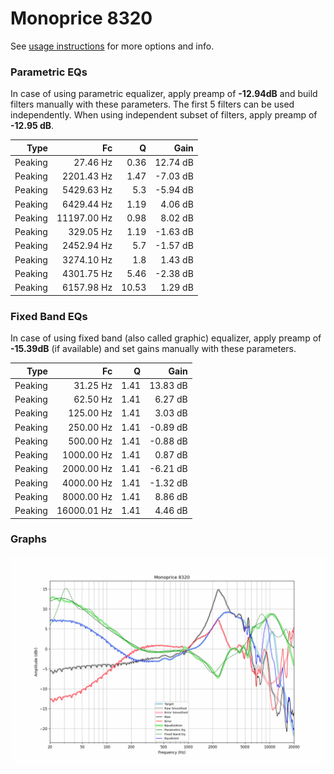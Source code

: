 # Monoprice 8320
See [usage instructions](https://github.com/jaakkopasanen/AutoEq#usage) for more options and info.

### Parametric EQs
In case of using parametric equalizer, apply preamp of **-12.94dB** and build filters manually
with these parameters. The first 5 filters can be used independently.
When using independent subset of filters, apply preamp of **-12.95 dB**.

| Type    | Fc          |     Q | Gain     |
|--------:|------------:|------:|---------:|
| Peaking | 27.46 Hz    |  0.36 | 12.74 dB |
| Peaking | 2201.43 Hz  |  1.47 | -7.03 dB |
| Peaking | 5429.63 Hz  |  5.3  | -5.94 dB |
| Peaking | 6429.44 Hz  |  1.19 | 4.06 dB  |
| Peaking | 11197.00 Hz |  0.98 | 8.02 dB  |
| Peaking | 329.05 Hz   |  1.19 | -1.63 dB |
| Peaking | 2452.94 Hz  |  5.7  | -1.57 dB |
| Peaking | 3274.10 Hz  |  1.8  | 1.43 dB  |
| Peaking | 4301.75 Hz  |  5.46 | -2.38 dB |
| Peaking | 6157.98 Hz  | 10.53 | 1.29 dB  |

### Fixed Band EQs
In case of using fixed band (also called graphic) equalizer, apply preamp of **-15.39dB**
(if available) and set gains manually with these parameters.

| Type    | Fc          |    Q | Gain     |
|--------:|------------:|-----:|---------:|
| Peaking | 31.25 Hz    | 1.41 | 13.83 dB |
| Peaking | 62.50 Hz    | 1.41 | 6.27 dB  |
| Peaking | 125.00 Hz   | 1.41 | 3.03 dB  |
| Peaking | 250.00 Hz   | 1.41 | -0.89 dB |
| Peaking | 500.00 Hz   | 1.41 | -0.88 dB |
| Peaking | 1000.00 Hz  | 1.41 | 0.87 dB  |
| Peaking | 2000.00 Hz  | 1.41 | -6.21 dB |
| Peaking | 4000.00 Hz  | 1.41 | -1.32 dB |
| Peaking | 8000.00 Hz  | 1.41 | 8.86 dB  |
| Peaking | 16000.01 Hz | 1.41 | 4.46 dB  |

### Graphs
![](./Monoprice%208320.png)